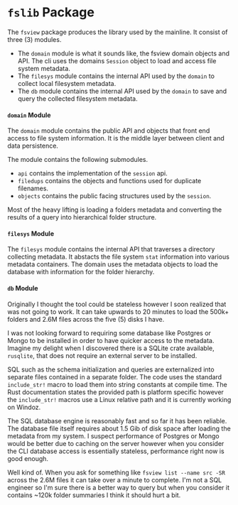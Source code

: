 # `fslib` Package

The `fsview` package produces the library used by the mainline. It consist of three (3) modules.

* The `domain` module is what it sounds like, the fsview domain objects and API. The cli uses the domains `Session` object to load and access file system metadata.
* The `filesys` module contains the internal API used by the `domain` to collect local filesystem metadata.
* The `db` module contains the internal API used by the `domain` to save and query the collected filesystem metadata.

#### `domain` Module

The `domain` module contains the public API and objects that front end access to file system information. It is the middle layer between client and data persistence.

The module contains the following submodules.

* `api` contains the implementation of the `session` api.
* `filedups` contains the objects and functions used for duplicate filenames.
* `objects` contains the public facing structures used by the `session`.

Most of the heavy lifting is loading a folders metadata and converting the results of a query into hierarchical folder structure.

#### `filesys` Module

The `filesys` module contains the internal API that traverses a directory collecting metadata. It abstacts the file system `stat` information into various metadata containers. The domain uses the metadata objects to load the database with information for the folder hierarchy.

#### `db` Module

Originally I thought the tool could be stateless however I soon realized that was not going to work. It can take upwards to 20 minutes to load the 500k+ folders and 2.6M files across the five (5) disks I have.

I was not looking forward to requiring some database like Postgres or Mongo to be installed in order to have quicker access to the metadata. Imagine my delight when I discovered there is a SQLite crate available, `rusqlite`, that does not require an external server to be installed.

SQL such as the schema initialization and queries are externalized into separate files contained in a separate folder. The code uses the standard `include_str!` macro to load them into string constants at compile time. The Rust documentation states the provided path is platform specific however the `include_str!` macros use a Linux relative path and it is currently working on Windoz.

The SQL database engine is reasonably fast and so far it has been reliable. The database file itself requires about 1.5 Gib of disk space after loading the metadata from my system. I suspect performance of Postgres or Mongo would be better due to caching on the server however when you consider the CLI database access is essentially stateless, performance right now is good enough.

Well kind of. When you ask for something like `fsview list --name src -SR` across the 2.6M files it can take over a minute to complete. I'm not a SQL engineer so I'm sure there is a better way to query but when you consider it contains ~120k folder summaries I think it should hurt a bit.
